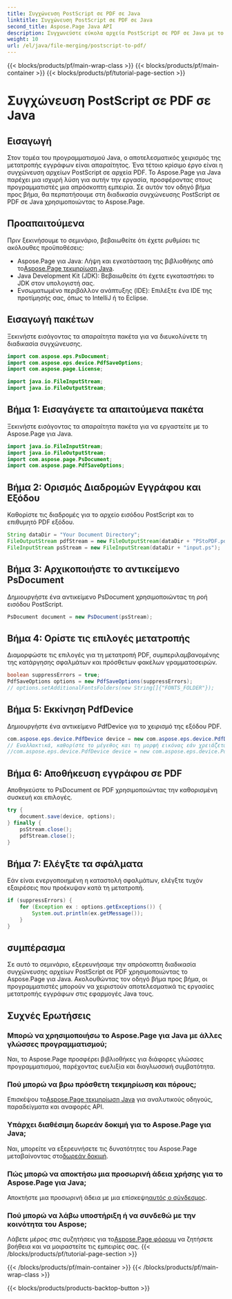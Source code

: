 ```yaml
---
title: Συγχώνευση PostScript σε PDF σε Java
linktitle: Συγχώνευση PostScript σε PDF σε Java
second_title: Aspose.Page Java API
description: Συγχωνεύστε εύκολα αρχεία PostScript σε PDF σε Java με το Aspose.Page. Ολοκληρωμένο σεμινάριο, συχνές ερωτήσεις και πόροι για απρόσκοπτη μετατροπή εγγράφων.
weight: 10
url: /el/java/file-merging/postscript-to-pdf/
---
```


{{< blocks/products/pf/main-wrap-class >}}
{{< blocks/products/pf/main-container >}}
{{< blocks/products/pf/tutorial-page-section >}}

# Συγχώνευση PostScript σε PDF σε Java

## Εισαγωγή
Στον τομέα του προγραμματισμού Java, ο αποτελεσματικός χειρισμός της μετατροπής εγγράφων είναι απαραίτητος. Ένα τέτοιο κρίσιμο έργο είναι η συγχώνευση αρχείων PostScript σε αρχεία PDF. Το Aspose.Page για Java παρέχει μια ισχυρή λύση για αυτήν την εργασία, προσφέροντας στους προγραμματιστές μια απρόσκοπτη εμπειρία. Σε αυτόν τον οδηγό βήμα προς βήμα, θα περπατήσουμε στη διαδικασία συγχώνευσης PostScript σε PDF σε Java χρησιμοποιώντας το Aspose.Page.
## Προαπαιτούμενα
Πριν ξεκινήσουμε το σεμινάριο, βεβαιωθείτε ότι έχετε ρυθμίσει τις ακόλουθες προϋποθέσεις:
-  Aspose.Page για Java: Λήψη και εγκατάσταση της βιβλιοθήκης από το[Aspose.Page τεκμηρίωση Java](https://reference.aspose.com/page/java/).
- Java Development Kit (JDK): Βεβαιωθείτε ότι έχετε εγκαταστήσει το JDK στον υπολογιστή σας.
- Ενσωματωμένο περιβάλλον ανάπτυξης (IDE): Επιλέξτε ένα IDE της προτίμησής σας, όπως το IntelliJ ή το Eclipse.
## Εισαγωγή πακέτων
Ξεκινήστε εισάγοντας τα απαραίτητα πακέτα για να διευκολύνετε τη διαδικασία συγχώνευσης.
```java
import com.aspose.eps.PsDocument;
import com.aspose.eps.device.PdfSaveOptions;
import com.aspose.page.License;

import java.io.FileInputStream;
import java.io.FileOutputStream;
```
## Βήμα 1: Εισαγάγετε τα απαιτούμενα πακέτα
Ξεκινήστε εισάγοντας τα απαραίτητα πακέτα για να εργαστείτε με το Aspose.Page για Java.
```java
import java.io.FileInputStream;
import java.io.FileOutputStream;
import com.aspose.page.PsDocument;
import com.aspose.page.PdfSaveOptions;
```
## Βήμα 2: Ορισμός Διαδρομών Εγγράφου και Εξόδου
Καθορίστε τις διαδρομές για το αρχείο εισόδου PostScript και το επιθυμητό PDF εξόδου.
```java
String dataDir = "Your Document Directory";
FileOutputStream pdfStream = new FileOutputStream(dataDir + "PStoPDF.pdf");
FileInputStream psStream = new FileInputStream(dataDir + "input.ps");
```
## Βήμα 3: Αρχικοποιήστε το αντικείμενο PsDocument
Δημιουργήστε ένα αντικείμενο PsDocument χρησιμοποιώντας τη ροή εισόδου PostScript.
```java
PsDocument document = new PsDocument(psStream);
```
## Βήμα 4: Ορίστε τις επιλογές μετατροπής
Διαμορφώστε τις επιλογές για τη μετατροπή PDF, συμπεριλαμβανομένης της κατάργησης σφαλμάτων και πρόσθετων φακέλων γραμματοσειρών.
```java
boolean suppressErrors = true;
PdfSaveOptions options = new PdfSaveOptions(suppressErrors);
// options.setAdditionalFontsFolders(new String[]{"FONTS_FOLDER"});
```
## Βήμα 5: Εκκίνηση PdfDevice
Δημιουργήστε ένα αντικείμενο PdfDevice για το χειρισμό της εξόδου PDF.
```java
com.aspose.eps.device.PdfDevice device = new com.aspose.eps.device.PdfDevice(pdfStream);
// Εναλλακτικά, καθορίστε το μέγεθος και τη μορφή εικόνας εάν χρειάζεται
//com.aspose.eps.device.PdfDevice device = new com.aspose.eps.device.PdfDevice(pdfStream, new Dimension(595, 842));
```
## Βήμα 6: Αποθήκευση εγγράφου σε PDF
Αποθηκεύστε το PsDocument σε PDF χρησιμοποιώντας την καθορισμένη συσκευή και επιλογές.
```java
try {
    document.save(device, options);
} finally {
    psStream.close();
    pdfStream.close();
}
```
## Βήμα 7: Ελέγξτε τα σφάλματα
Εάν είναι ενεργοποιημένη η καταστολή σφαλμάτων, ελέγξτε τυχόν εξαιρέσεις που προέκυψαν κατά τη μετατροπή.
```java
if (suppressErrors) {
    for (Exception ex : options.getExceptions()) {
        System.out.println(ex.getMessage());
    }
}
```
## συμπέρασμα
Σε αυτό το σεμινάριο, εξερευνήσαμε την απρόσκοπτη διαδικασία συγχώνευσης αρχείων PostScript σε PDF χρησιμοποιώντας το Aspose.Page για Java. Ακολουθώντας τον οδηγό βήμα προς βήμα, οι προγραμματιστές μπορούν να χειριστούν αποτελεσματικά τις εργασίες μετατροπής εγγράφων στις εφαρμογές Java τους.
## Συχνές Ερωτήσεις
### Μπορώ να χρησιμοποιήσω το Aspose.Page για Java με άλλες γλώσσες προγραμματισμού;
Ναι, το Aspose.Page προσφέρει βιβλιοθήκες για διάφορες γλώσσες προγραμματισμού, παρέχοντας ευελιξία και διαγλωσσική συμβατότητα.
### Πού μπορώ να βρω πρόσθετη τεκμηρίωση και πόρους;
 Επισκέψου το[Aspose.Page τεκμηρίωση Java](https://reference.aspose.com/page/java/) για αναλυτικούς οδηγούς, παραδείγματα και αναφορές API.
### Υπάρχει διαθέσιμη δωρεάν δοκιμή για το Aspose.Page για Java;
 Ναι, μπορείτε να εξερευνήσετε τις δυνατότητες του Aspose.Page μεταβαίνοντας στο[δωρεάν δοκιμή](https://releases.aspose.com/).
### Πώς μπορώ να αποκτήσω μια προσωρινή άδεια χρήσης για το Aspose.Page για Java;
 Αποκτήστε μια προσωρινή άδεια με μια επίσκεψη[αυτός ο σύνδεσμος](https://purchase.aspose.com/temporary-license/).
### Πού μπορώ να λάβω υποστήριξη ή να συνδεθώ με την κοινότητα του Aspose;
 Λάβετε μέρος στις συζητήσεις για το[Aspose.Page φόρουμ](https://forum.aspose.com/c/page/39) να ζητήσετε βοήθεια και να μοιραστείτε τις εμπειρίες σας.
{{< /blocks/products/pf/tutorial-page-section >}}

{{< /blocks/products/pf/main-container >}}
{{< /blocks/products/pf/main-wrap-class >}}

{{< blocks/products/products-backtop-button >}}
